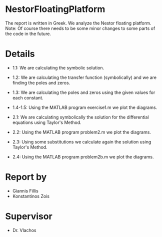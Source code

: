 # NestorFloatingPlatform

The report is written in Greek.
We analyze the Nestor floating platform.
Note: Of course there needs to be some minor changes to some parts of the code in the future.

# Details

- 1.1:
  We are calculating the symbolic solution.

- 1.2:
  We are calculating the transfer function (symbolically) and we are finding the poles and zeros.

- 1.3:
  We are calculating the poles and zeros using the given values for each constant.

- 1.4-1.5:
  Using the MATLAB program exercise1.m we plot the diagrams.

- 2.1:
  We are calculating symbolically the solution for the differential equations using Taylor's Method.

- 2.2:
  Using the MATLAB program problem2.m we plot the diagrams.

- 2.3:
  Using some substitutions we calculate again the solution using Taylor's Method.

- 2.4:
  Using the MATLAB program problem2b.m we plot the diagrams.
 
# Report by

- Giannis Fillis
- Konstantinos Zois

# Supervisor

- Dr. Vlachos
